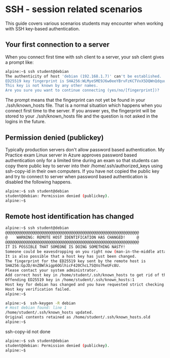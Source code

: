 
# SSH - session related scenarios

This guide covers various scenarios students may encounter when working with SSH key-based authentication.

## Your first connection to a server  

When you connect first time with ssh client  to a server, your ssh client gives a prompt like:
````bash
alpine:~$ ssh student@debian
The authenticity of host 'debian (192.168.1.7)' can't be established.
ED25519 key fingerprint is SHA256:WLMyeSME9J6w0eeYBrvFzKCTVxX5DQWnQdquu13JnSY.
This key is not known by any other names.
Are you sure you want to continue connecting (yes/no/[fingerprint])?
````
The prompt means that the fingerprint can not yet be found  in your ./ssh/known_hosts file. That is a normal situation which happens when
you connect first time to the server. If you answer yes, the fingerprint will be stored to your ./ssh/known_hosts file and 
the question is not asked in the logins in the future.

## Permission denied (publickey)
Typically production servers don't allow password based authentication. My Practice exam Linux server in Azure approves password based authentication only for a limited time during an exam so that students can copy there public key to server into their /home/.ssh/authorized_keys using ssh-copy-id in their own computers. If you have not copied the public key and try to connect to server when password based authentication is disabled the following happens.  

````bash
alpine:~$ ssh student@debian
student@debian: Permission denied (publickey).
alpine:~$
````


## Remote host identification has changed

````bash
alpine:~$ ssh student@debian
@@@@@@@@@@@@@@@@@@@@@@@@@@@@@@@@@@@@@@@@@@@@@@@@@@@@@@@@@@@
@    WARNING: REMOTE HOST IDENTIFICATION HAS CHANGED!     @
@@@@@@@@@@@@@@@@@@@@@@@@@@@@@@@@@@@@@@@@@@@@@@@@@@@@@@@@@@@
IT IS POSSIBLE THAT SOMEONE IS DOING SOMETHING NASTY!
Someone could be eavesdropping on you right now (man-in-the-middle attack)!
It is also possible that a host key has just been changed.
The fingerprint for the ED25519 key sent by the remote host is
SHA256:GpJD/4nZBWlkigp6OGlhicF420ChcL7SQVo7heUFc8U.
Please contact your system administrator.
Add correct host key in /home/student/.ssh/known_hosts to get rid of this message.
Offending ED25519 key in /home/student/.ssh/known_hosts:1
Host key for debian has changed and you have requested strict checking.
Host key verification failed.
alpine:~$

alpine:~$  ssh-keygen -R debian
# Host debian found: line 1
/home/student/.ssh/known_hosts updated.
Original contents retained as /home/student/.ssh/known_hosts.old
alpine:~$ 

````
ssh-copy-id not done

````bash
alpine:~$ ssh student@debian
student@debian: Permission denied (publickey).
alpine:~$
````


